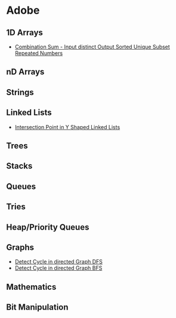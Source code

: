 # Adobe

## 1D Arrays

* [Combination Sum - Input distinct Output Sorted Unique Subset Repeated Numbers](../problem-solutions/1d-array-problems/combination-sum-input-distinct-output-unique-subset-repeated-numbers.md)

## nD Arrays

## Strings

## Linked Lists

* [Intersection Point in Y Shaped Linked Lists](../problem-solutions/linked-list-problems/intersection-point-in-y-shaped-linked-lists.md)

## Trees

## Stacks

## Queues

## Tries

## Heap/Priority Queues

## Graphs

* [Detect Cycle in directed Graph DFS](../problem-solutions/graph-problems/detect-cycle-in-a-directed-graph-dfs.md)
* [Detect Cycle in directed Graph BFS](../problem-solutions/graph-problems/detect-cycle-in-a-directed-graph-using-bfs.md)

## Mathematics

## Bit Manipulation





